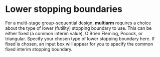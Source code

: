 Lower stopping boundaries
=========================

For a multi-stage group-sequential design, **multiarm** requires a
choice about the type of lower (futility) stopping boundary to use. This
can be either fixed (a common interim value), O’Brien Fleming, Pocock,
or triangular. Specify your chosen type of lower stopping boundary here.
If fixed is chosen, an input box will appear for you to specify the
common fixed interim stopping boundary.
